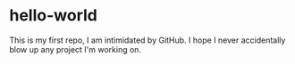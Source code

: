 # hello-world
This is my first repo, I am intimidated by GitHub. I hope I never accidentally blow up any project I'm working on.
